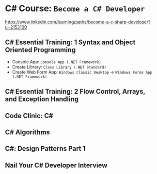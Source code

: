 ﻿# C# Course: `Become a C# Developer`

https://www.linkedin.com/learning/paths/become-a-c-sharp-developer?u=2153100

## C# Essential Training: 1 Syntax and Object Oriented Programming

- Console App: `Console App (.NET Framework)`
- Create Library: `Class Library (.NET Standard)`
- Create Web Form App: `Windows Classic Desktop` → `Windows Forms App (.NET Framework)`

## C# Essential Training: 2 Flow Control, Arrays, and Exception Handling


## Code Clinic: C#


## C# Algorithms


## C#: Design Patterns Part 1


## Nail Your C# Developer Interview
